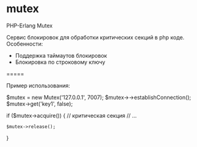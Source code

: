 mutex
=====

PHP-Erlang Mutex

Сервис блокировок для обработки критических секций в php коде.
Особенности:
 - Поддержка таймаутов блокировок
 - Блокировка по строковому ключу

=====

Пример использования:

$mutex = new Mutex('127.0.0.1', 7007);
$mutex->->establishConnection();
$mutex->get('key1', false);

if ($mutex->acquire()) {
    // критическая секция
    // …
    
    $mutex->release();
}

